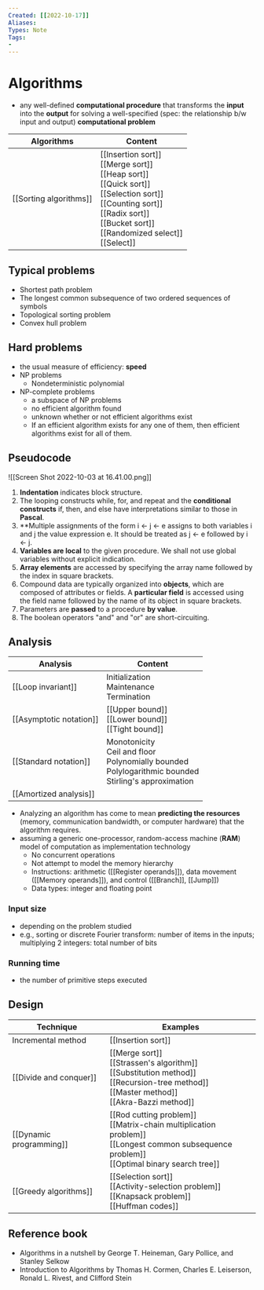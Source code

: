 ```yaml
---
Created: [[2022-10-17]]
Aliases: 
Types: Note
Tags: 
- 
---
```

# Algorithms
- any well-defined **computational procedure** that transforms the **input** into the **output** for solving a well-specified (spec: the relationship b/w input and output) **computational problem**

| Algorithms             | Content                                                                                                                                                                                        |
| ---------------------- | ---------------------------------------------------------------------------------------------------------------------------------------------------------------------------------------------- |
| [[Sorting algorithms]] | [[Insertion sort]]<br>[[Merge sort]]<br>[[Heap sort]]<br>[[Quick sort]]<br>[[Selection sort]]<br>[[Counting sort]]<br>[[Radix sort]]<br>[[Bucket sort]]<br>[[Randomized select]]<br>[[Select]] |

## Typical problems
- Shortest path problem
- The longest common subsequence of two ordered sequences of symbols
- Topological sorting problem
- Convex hull problem

## Hard problems
- the usual measure of efficiency: **speed**
- NP problems
	- Nondeterministic polynomial
- NP-complete problems
	- a subspace of NP problems
	- no efficient algorithm found
	- unknown whether or not efficient algorithms exist
	- If an efficient algorithm exists for any one of them, then efficient algorithms exist for all of them. 

## Pseudocode
![[Screen Shot 2022-10-03 at 16.41.00.png]]
1. **Indentation** indicates block structure. 
2. The looping constructs while, for, and repeat and the **conditional constructs** if, then, and else have interpretations similar to those in **Pascal**. 
3. **Multiple assignments of the form i ← j ← e assigns to both variables i and j the value expression e. It should be treated as j ← e followed by i ← j. 
4. **Variables are local** to the given procedure. We shall not use global variables without explicit indication. 
5. **Array elements** are accessed by specifying the array name followed by the index in square brackets. 
6. Compound data are typically organized into **objects**, which are composed of attributes or fields. A **particular field** is accessed using the field name followed by the name of its object in square brackets. 
7. Parameters are **passed** to a procedure **by value**. 
8. The boolean operators "and" and "or" are short-circuiting. 

## Analysis

| Analysis                | Content                                                                                                       |
| ----------------------- | ------------------------------------------------------------------------------------------------------------- |
| [[Loop invariant]]      | Initialization<br>Maintenance<br>Termination                                                                  |
| [[Asymptotic notation]] | [[Upper bound]]<br>[[Lower bound]]<br>[[Tight bound]]                                                         |
| [[Standard notation]]   | Monotonicity<br>Ceil and floor<br>Polynomially bounded<br>Polylogarithmic bounded<br>Stirling's approximation |
| [[Amortized analysis]]  |                                                                                                               |

- Analyzing an algorithm has come to mean **predicting the resources** (memory, communication bandwidth, or computer hardware) that the algorithm requires. 
- assuming a generic one-processor, random-access machine (**RAM**) model of computation as implementation technology
	- No concurrent operations
	- Not attempt to model the memory hierarchy
	- Instructions: arithmetic ([[Register operands]]), data movement ([[Memory operands]]), and control ([[Branch]], [[Jump]])
	- Data types: integer and floating point
### Input size
- depending on the problem studied
- e.g., sorting or discrete Fourier transform: number of items in the inputs; multiplying 2 integers: total number of bits
### Running time
- the number of primitive steps executed

## Design

| Technique               | Examples                                                                                                                                         |
| ----------------------- | ------------------------------------------------------------------------------------------------------------------------------------------------ |
| Incremental method      | [[Insertion sort]]                                                                                                                               |
| [[Divide and conquer]]  | [[Merge sort]]<br>[[Strassen's algorithm]]<br>[[Substitution method]]<br>[[Recursion-tree method]]<br>[[Master method]]<br>[[Akra-Bazzi method]] |
| [[Dynamic programming]] | [[Rod cutting problem]]<br>[[Matrix-chain multiplication problem]]<br>[[Longest common subsequence problem]]<br>[[Optimal binary search tree]]   |
| [[Greedy algorithms]]   | [[Selection sort]]<br>[[Activity-selection problem]]<br>[[Knapsack problem]]<br>[[Huffman codes]]                                                |

## Reference book
- Algorithms in a nutshell by George T. Heineman, Gary Pollice, and Stanley Selkow
- Introduction to Algorithms by Thomas H. Cormen, Charles E. Leiserson, Ronald L. Rivest, and Clifford Stein
